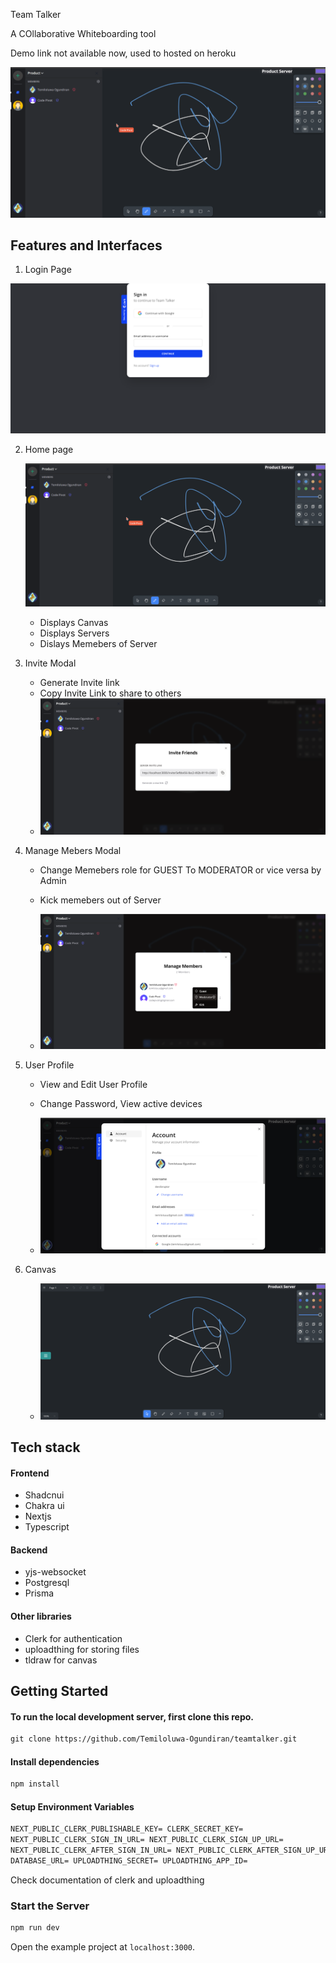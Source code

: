 Team Talker

A COllaborative Whiteboarding tool

Demo link not available now, used to hosted on heroku

<p align="center">  
<img src="./img/homeui.png"/>  
</p>

## Features and Interfaces

1. Login Page

<p align="center">  
<img src="./img/login.png"/>  
</p>

2. Home page
   <p align="center">  
   <img src="./img/homeui.png"/>
   </p>

   - Displays Canvas
   - Displays Servers
   - Dislays Memebers of Server

3. Invite Modal

   - Generate Invite link
   - Copy Invite Link to share to others
   - ![image](./img/inviteui.png)

4. Manage Mebers Modal

   - Change Memebers role for GUEST To MODERATOR or vice versa by Admin
   - Kick memebers out of Server

   - ![image](./img/manage2.png)

5. User Profile

   - View and Edit User Profile
   - Change Password, View active devices

   - ![image](./img/userprofile.png)

6. Canvas

   - ![image](./img/canvas.png)

## Tech stack

#### Frontend

- Shadcnui
- Chakra ui
- Nextjs
- Typescript

#### Backend

- yjs-websocket
- Postgresql
- Prisma

#### Other libraries

- Clerk for authentication
- uploadthing for storing files
- tldraw for canvas

## Getting Started

#### To run the local development server, first clone this repo.

```html
git clone https://github.com/Temiloluwa-Ogundiran/teamtalker.git
```

#### Install dependencies

```html
npm install
```

#### Setup Environment Variables

```html
NEXT_PUBLIC_CLERK_PUBLISHABLE_KEY= CLERK_SECRET_KEY=
NEXT_PUBLIC_CLERK_SIGN_IN_URL= NEXT_PUBLIC_CLERK_SIGN_UP_URL=
NEXT_PUBLIC_CLERK_AFTER_SIGN_IN_URL= NEXT_PUBLIC_CLERK_AFTER_SIGN_UP_URL=
DATABASE_URL= UPLOADTHING_SECRET= UPLOADTHING_APP_ID=
```

Check documentation of clerk and uploadthing

### Start the Server

```html
npm run dev
```

Open the example project at `localhost:3000`.

